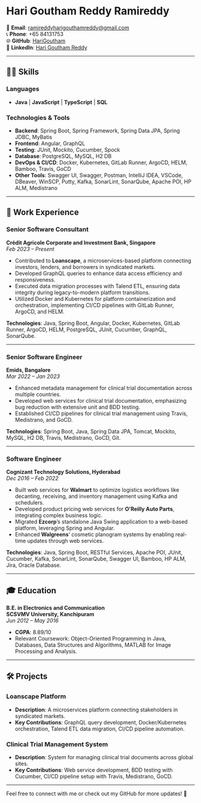 # Hari Goutham Reddy Ramireddy

📧 **Email**: [ramireddyharigouthamreddy@gmail.com](mailto:ramireddyharigouthamreddy@gmail.com)  
📞 **Phone**: +65 84131753  
🌐 **GitHub**: [HariGoutham](https://github.com/HariGoutham)  
🔗 **LinkedIn**: [Hari Goutham Reddy](https://linkedin.com/in/harigoutham)  

---

## 👨‍💻 **Skills**

### Languages
- **Java** | **JavaScript** | **TypeScript** | **SQL**

### Technologies & Tools
- **Backend**: Spring Boot, Spring Framework, Spring Data JPA, Spring JDBC, MyBatis
- **Frontend**: Angular, GraphQL
- **Testing**: JUnit, Mockito, Cucumber, Spock
- **Database**: PostgreSQL, MySQL, H2 DB
- **DevOps & CI/CD**: Docker, Kubernetes, GitLab Runner, ArgoCD, HELM, Bamboo, Travis, GoCD
- **Other Tools**: Swagger UI, Swagger, Postman, IntelliJ IDEA, VSCode, DBeaver, WinSCP, Putty, Kafka, SonarLint, SonarQube, Apache POI, HP ALM, Medistrano

---

## 🏢 **Work Experience**

### **Senior Software Consultant**  
**Crédit Agricole Corporate and Investment Bank, Singapore**  
_Feb 2023 – Present_  
- Contributed to **Loanscape**, a microservices-based platform connecting investors, lenders, and borrowers in syndicated markets.
- Developed GraphQL queries to enhance data access efficiency and responsiveness.
- Executed data migration processes with Talend ETL, ensuring data integrity during legacy-to-modern platform transitions.
- Utilized Docker and Kubernetes for platform containerization and orchestration, implementing CI/CD pipelines with GitLab Runner, ArgoCD, and HELM.  

**Technologies**: Java, Spring Boot, Angular, Docker, Kubernetes, GitLab Runner, ArgoCD, HELM, PostgreSQL, JUnit, Cucumber, GraphQL, SonarQube.

---

### **Senior Software Engineer**  
**Emids, Bangalore**  
_Mar 2022 – Jan 2023_  
- Enhanced metadata management for clinical trial documentation across multiple countries.
- Developed web services for clinical trial documentation, emphasizing bug reduction with extensive unit and BDD testing.
- Established CI/CD pipelines for clinical trial management using Travis, Medistrano, and GoCD.  

**Technologies**: Spring Boot, Java, Spring Data JPA, Tomcat, Mockito, MySQL, H2 DB, Travis, Medistrano, GoCD, Git.

---

### **Software Engineer**  
**Cognizant Technology Solutions, Hyderabad**  
_Dec 2016 – Feb 2022_  
- Built web services for **Walmart** to optimize logistics workflows like decanting, receiving, and inventory management using Kafka and schedulers.
- Developed product pricing web services for **O’Reilly Auto Parts**, integrating complex business logic.
- Migrated **Ezcorp**’s standalone Java Swing application to a web-based platform, leveraging Spring and Angular.
- Enhanced **Walgreens**’ cosmetic planogram systems by enabling real-time updates through web services.  

**Technologies**: Java, Spring Boot, RESTful Services, Apache POI, JUnit, Cucumber, Kafka, SonarLint, SonarQube, Swagger UI, Bamboo, HP ALM, Jira, Oracle Database.

---

## 🎓 **Education**

**B.E. in Electronics and Communication**  
**SCSVMV University, Kanchipuram**  
_Jun 2012 – May 2016_  
- **CGPA**: 8.89/10  
- Relevant Coursework: Object-Oriented Programming in Java, Databases, Data Structures and Algorithms, MATLAB for Image Processing and Analysis.

---

## 🛠️ **Projects**

### **Loanscape Platform**  
- **Description**: A microservices platform connecting stakeholders in syndicated markets.
- **Key Contributions**: GraphQL query development, Docker/Kubernetes orchestration, Talend ETL data migration, CI/CD pipeline automation.

### **Clinical Trial Management System**  
- **Description**: System for managing clinical trial documents across global sites.
- **Key Contributions**: Web service development, BDD testing with Cucumber, CI/CD pipeline setup with Travis, Medistrano, GoCD.

---

Feel free to connect with me or check out my GitHub for more updates! 🚀
